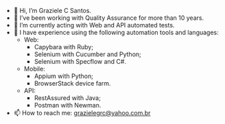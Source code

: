 - 👋 Hi, I’m Graziele C Santos.
- 👀 I’ve been working with Quality Assurance for more than 10 years.
- 🌱 I’m currently acting with Web and API automated tests.
- 💞️ I have experience using the following automation tools and languages:
     - Web: 
       - Capybara with Ruby;
       - Selenium with Cucumber and Python;
       - Selenium with Specflow and C#.        
     - Mobile:
       - Appium with Python;
       - BrowserStack device farm.
     - API:
       - RestAssured with Java;
       - Postman with Newman.      
- 📫 How to reach me: grazielegrc@yahoo.com.br

<!---
grazielegrc/grazielegrc is a ✨ special ✨ repository because its `README.md` (this file) appears on your GitHub profile.
You can click the Preview link to take a look at your changes.
--->

